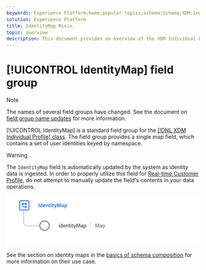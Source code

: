 ```yaml
---
keywords: Experience Platform;home;popular topics;schema;Schema;XDM;individual profile;fields;schemas;Schemas;identityMap;identity map;Identity map;Schema design;map;Map;union schema;union
solution: Experience Platform
title: IdentityMap Mixin
topic: overview
description: This document provides an overview of the XDM Individual Profile class.
---
```


# [!UICONTROL IdentityMap] field group

>[!NOTE]
>
>The names of several field groups have changed. See the document on [field group name updates](../name-updates.md) for more information.

[!UICONTROL IdentityMap] is a standard field group for the [[!DNL XDM Individual Profile] class](../../classes/individual-profile.md). The field group provides a single map field, which contains a set of user identities keyed by namespace.

>[!WARNING]
>
>The `IdentityMap` field is automatically updated by the system as identity data is ingested. In order to properly utilize this field for [Real-time Customer Profile](../../../profile/home.md), do not attempt to manually update the field's contents in your data operations.

<img src='../../images/field-groups/identitymap.png' width=600 /><br />

See the section on identity maps in the [basics of schema composition](../../schema/composition.md#identityMap) for more information on their use case.